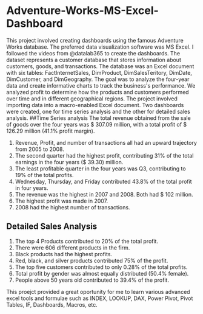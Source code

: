 # Adventure-Works-MS-Excel-Dashboard
This project involved creating dashboards using the famous Adventure Works database. The preferred data visualization software was MS Excel. I followed the videos from @datalab365 to create the dashboards. The dataset represents a customer database that stores information about customers, goods, and transactions. The database was an Excel document with six tables: FactInternetSales, DimProduct, DimSalesTeritory, DimDate, DimCustomer, and DimGeography.
The goal was to analyze the four-year data and create informative charts to track the business's performance. We analyzed profit to determine how the products and customers performed over time and in different geographical regions. The project involved importing data into a macro-enabled Excel document. Two dashboards were created, one for time series analysis and the other for detailed sales analysis.
##Time Series analysis
The total revenue obtained from the sale of goods over the four years was $ 307.09 million, with a total profit of $ 126.29 million (41.1% profit margin). 
1) Revenue, Profit, and number of transactions all had an upward trajectory from 2005 to 2008.
2) The second quarter had the highest profit, contributing 31% of the total earnings in the four years ($ 39.30) million.
3) The least profitable quarter in the four years was Q3, contributing to 19% of the total profits.
4) Wednesday, Thursday, and Friday contributed 43.8% of the total profit in four years.
5) The revenue was the highest in 2007 and 2008. Both had $ 102 million.
6) The highest profit was made in 2007.
7) 2008 had the highest number of transactions.
## Detailed Sales Analysis
1) The top 4 Products contributed to 20% of the total profit.
2) There were 606 different products in the firm.
3) Black products had the highest profits.
4) Red, black, and silver products contributed 75% of the profit.
5) The top five customers contributed to only 0.28% of the total profits.
6) Total profit by gender was almost equally distributed (50.4% female).
7) People above 50 years old contributed to 39.4% of the profit.

This proejct provided a great oportunity for me to learn various advanced excel tools and formulae such as INDEX, LOOKUP, DAX, Power Pivot, Pivot Tables, IF, Dashboards, Macros, etc. 




